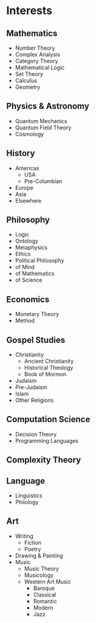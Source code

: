 # Interests
## Mathematics
- Number Theory
- Complex Analysis
- Category Theory
- Mathematical Logic
- Set Theory
- Calculus
- Geometry
## Physics & Astronomy
- Quantum Mechanics
- Quantum Field Theory
- Cosmology
## History
- Americas
  - USA
  - Pre-Columbian
- Europe
- Asia
- Elsewhere
## Philosophy
- Logic
- Ontology
- Metaphysics
- Ethics
- Political Philosophy
- of Mind
- of Mathematics
- of Science
## Economics
- Monetary Theory
- Method
## Gospel Studies
- Christianity
  - Ancient Christianity
  - Historical Theology
  - Book of Mormon
- Judaism
- Pre-Judaism
- Islam
- Other Religions
## Computation Science
- Decision Theory
- Programming Languages
## Complexity Theory
## Language
- Linguistics
- Philology
## Art
- Writing
  - Fiction
  - Poetry
- Drawing & Painting
- Music
  - Music Theory
  - Musicology
  - Western Art Music
    - Baroque
    - Classical
    - Romantic
    - Modern
    - Jazz
